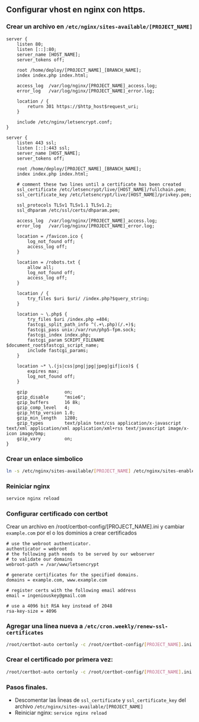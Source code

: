 ## Configurar vhost en nginx con https.

### Crear un archivo en `/etc/nginx/sites-available/[PROJECT_NAME]`

```
server {
    listen 80;
    listen [::]:80;
    server_name [HOST_NAME];
    server_tokens off;

    root /home/deploy/[PROJECT_NAME]_[BRANCH_NAME];
    index index.php index.html;

    access_log  /var/log/nginx/[PROJECT_NAME]_access.log;
    error_log   /var/log/nginx/[PROJECT_NAME]_error.log;

    location / {
        return 301 https://$http_host$request_uri;
    }

    include /etc/nginx/letsencrypt.conf;
}

server {
    listen 443 ssl;
    listen [::]:443 ssl;
    server_name [HOST_NAME];
    server_tokens off;

    root /home/deploy/[PROJECT_NAME]_[BRANCH_NAME];
    index index.php index.html;

    # comment these two lines until a certificate has been created
    ssl_certificate /etc/letsencrypt/live/[HOST_NAME]/fullchain.pem;
    ssl_certificate_key /etc/letsencrypt/live/[HOST_NAME]/privkey.pem;

    ssl_protocols TLSv1 TLSv1.1 TLSv1.2;
    ssl_dhparam /etc/ssl/certs/dhparam.pem;

    access_log  /var/log/nginx/[PROJECT_NAME]_access.log;
    error_log   /var/log/nginx/[PROJECT_NAME]_error.log;

    location = /favicon.ico {
        log_not_found off;
        access_log off;
    }

    location = /robots.txt {
        allow all;
        log_not_found off;
        access_log off;
    }

    location / {
        try_files $uri $uri/ /index.php?$query_string;
    }

    location ~ \.php$ {
        try_files $uri /index.php =404;
        fastcgi_split_path_info ^(.+\.php)(/.+)$;
        fastcgi_pass unix:/var/run/php5-fpm.sock;
        fastcgi_index index.php;
        fastcgi_param SCRIPT_FILENAME $document_root$fastcgi_script_name;
        include fastcgi_params;
    }

    location ~* \.(js|css|png|jpg|jpeg|gif|ico)$ {
        expires max;
        log_not_found off;
    }

    gzip              on;
    gzip_disable      "msie6";
    gzip_buffers      16 8k;
    gzip_comp_level   4;
    gzip_http_version 1.0;
    gzip_min_length   1280;
    gzip_types        text/plain text/css application/x-javascript text/xml application/xml application/xml+rss text/javascript image/x-icon image/bmp;
    gzip_vary         on;
}
```

### Crear un enlace simbolico
``` sh
ln -s /etc/nginx/sites-available/[PROJECT_NAME] /etc/nginx/sites-enables/[PROJECT_NAME]
```

### Reiniciar nginx

``` sh
service nginx reload
```

### Configurar certificado con certbot

Crear un archivo en /root/certbot-config/[PROJECT_NAME].ini y cambiar `example.com` por el o los dominios a crear certificados

```
# use the webroot authenticator. 
authenticator = webroot
# the following path needs to be served by our webserver
# to validate our domains
webroot-path = /var/www/letsencrypt

# generate certificates for the specified domains.
domains = example.com, www.example.com

# register certs with the following email address
email = ingeniouskey@gmail.com

# use a 4096 bit RSA key instead of 2048
rsa-key-size = 4096
```

### Agregar una línea nueva a `/etc/cron.weekly/renew-ssl-certificates`

``` sh
/root/certbot-auto certonly -c /root/certbot-config/[PROJECT_NAME].ini --renew-by-default
```

### Crear el certificado por primera vez:

``` sh
/root/certbot-auto certonly -c /root/certbot-config/[PROJECT_NAME].ini
```

### Pasos finales.

* Descomentar las ĺineas de `ssl_certificate` y `ssl_certificate_key` del archivo `/etc/nginx/sites-available/[PROJECT_NAME]`
* Reiniciar nginx: `service nginx reload`

